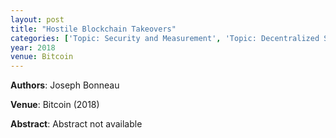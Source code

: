 ```yaml
---
layout: post
title: "Hostile Blockchain Takeovers"
categories: ['Topic: Security and Measurement', 'Topic: Decentralized Systems', '2018', 'Venue: Bitcoin']
year: 2018
venue: Bitcoin
---
```

**Authors**: Joseph Bonneau

**Venue**: Bitcoin (2018)

**Abstract**: Abstract not available
